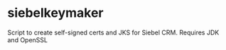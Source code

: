 # siebelkeymaker
Script to create self-signed certs and JKS for Siebel CRM. Requires JDK and OpenSSL
